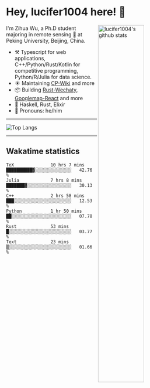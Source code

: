 # Hey, lucifer1004 here! :wave:

<img width="50%" align="right" alt="lucifer1004's github stats" src="https://github-readme-stats.vercel.app/api?username=lucifer1004&show_icons=true">

I'm Zihua Wu, a Ph.D student majoring in remote sensing :satellite: at Peking University, Beijing, China.

- :hammer_and_pick: Typescript for web applications, C++/Python/Rust/Kotlin for competitive programming, Python/R/Julia for data science.
- :sunny: Maintaining [CP-Wiki](https://cp-wiki.vercel.app) and more 
- :package: Building [Rust-Wechaty](https://github.com/wechaty/rust-wechaty), [Googlemap-React](https://github.com/googlemap-react/googlemap-react) and more
- :seedling: Haskell, Rust, Elixir
- :man: Pronouns: he/him

---

![Top Langs](https://github-readme-stats.vercel.app/api/top-langs/?username=lucifer1004&layout=compact)

---

## Wakatime statistics

<!--START_SECTION:waka-->

```text
TeX              10 hrs 7 mins   ██████████▓░░░░░░░░░░░░░░   42.76 %
Julia            7 hrs 8 mins    ███████▓░░░░░░░░░░░░░░░░░   30.13 %
C++              2 hrs 58 mins   ███░░░░░░░░░░░░░░░░░░░░░░   12.53 %
Python           1 hr 50 mins    ██░░░░░░░░░░░░░░░░░░░░░░░   07.78 %
Rust             53 mins         █░░░░░░░░░░░░░░░░░░░░░░░░   03.77 %
Text             23 mins         ▒░░░░░░░░░░░░░░░░░░░░░░░░   01.66 %
```

<!--END_SECTION:waka-->
